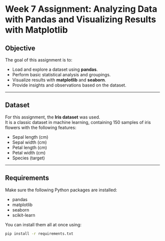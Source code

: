 # Week 7 Assignment: Analyzing Data with Pandas and Visualizing Results with Matplotlib

## Objective
The goal of this assignment is to:
- Load and explore a dataset using **pandas**.
- Perform basic statistical analysis and groupings.
- Visualize results with **matplotlib** and **seaborn**.
- Provide insights and observations based on the dataset.

---

## Dataset
For this assignment, the **Iris dataset** was used.  
It is a classic dataset in machine learning, containing 150 samples of iris flowers with the following features:
- Sepal length (cm)
- Sepal width (cm)
- Petal length (cm)
- Petal width (cm)
- Species (target)

---

## Requirements
Make sure the following Python packages are installed:

- pandas  
- matplotlib  
- seaborn  
- scikit-learn  

You can install them all at once using:

```bash
pip install -r requirements.txt
